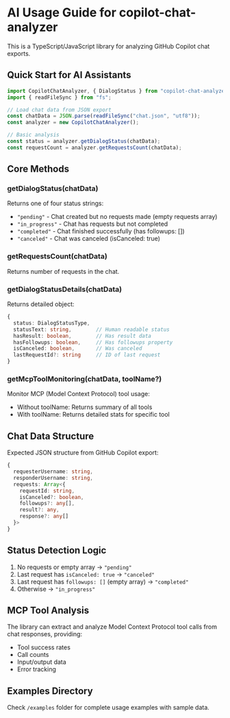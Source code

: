 # AI Usage Guide for copilot-chat-analyzer

This is a TypeScript/JavaScript library for analyzing GitHub Copilot chat exports.

## Quick Start for AI Assistants

```typescript
import CopilotChatAnalyzer, { DialogStatus } from "copilot-chat-analyzer";
import { readFileSync } from "fs";

// Load chat data from JSON export
const chatData = JSON.parse(readFileSync("chat.json", "utf8"));
const analyzer = new CopilotChatAnalyzer();

// Basic analysis
const status = analyzer.getDialogStatus(chatData);
const requestCount = analyzer.getRequestsCount(chatData);
```

## Core Methods

### getDialogStatus(chatData)

Returns one of four status strings:

- `"pending"` - Chat created but no requests made (empty requests array)
- `"in_progress"` - Chat has requests but not completed
- `"completed"` - Chat finished successfully (has followups: [])
- `"canceled"` - Chat was canceled (isCanceled: true)

### getRequestsCount(chatData)

Returns number of requests in the chat.

### getDialogStatusDetails(chatData)

Returns detailed object:

```typescript
{
  status: DialogStatusType,
  statusText: string,        // Human readable status
  hasResult: boolean,        // Has result data
  hasFollowups: boolean,     // Has followups property
  isCanceled: boolean,       // Was canceled
  lastRequestId?: string     // ID of last request
}
```

### getMcpToolMonitoring(chatData, toolName?)

Monitor MCP (Model Context Protocol) tool usage:

- Without toolName: Returns summary of all tools
- With toolName: Returns detailed stats for specific tool

## Chat Data Structure

Expected JSON structure from GitHub Copilot export:

```typescript
{
  requesterUsername: string,
  responderUsername: string,
  requests: Array<{
    requestId: string,
    isCanceled?: boolean,
    followups?: any[],
    result?: any,
    response?: any[]
  }>
}
```

## Status Detection Logic

1. No requests or empty array → `"pending"`
2. Last request has `isCanceled: true` → `"canceled"`
3. Last request has `followups: []` (empty array) → `"completed"`
4. Otherwise → `"in_progress"`

## MCP Tool Analysis

The library can extract and analyze Model Context Protocol tool calls from chat responses, providing:

- Tool success rates
- Call counts
- Input/output data
- Error tracking

## Examples Directory

Check `/examples` folder for complete usage examples with sample data.
